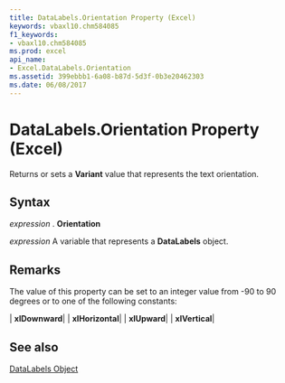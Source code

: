```yaml
---
title: DataLabels.Orientation Property (Excel)
keywords: vbaxl10.chm584085
f1_keywords:
- vbaxl10.chm584085
ms.prod: excel
api_name:
- Excel.DataLabels.Orientation
ms.assetid: 399ebbb1-6a08-b87d-5d3f-0b3e20462303
ms.date: 06/08/2017
---
```



# DataLabels.Orientation Property (Excel)

Returns or sets a  **Variant** value that represents the text orientation.


## Syntax

 _expression_ . **Orientation**

 _expression_ A variable that represents a **DataLabels** object.


## Remarks

The value of this property can be set to an integer value from -90 to 90 degrees or to one of the following constants:



| **xlDownward**|
| **xlHorizontal**|
| **xlUpward**|
| **xlVertical**|

## See also


[DataLabels Object](Excel.DataLabels(object).md)

